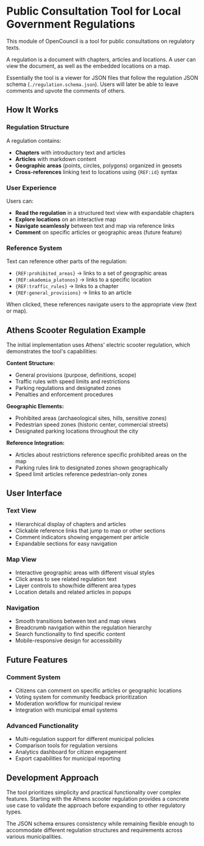 # Public Consultation Tool for Local Government Regulations

This module of OpenCouncil is a tool for public consultations on regulatory texts.

A regulation is a document with chapters, articles and locations. A user can view the document, as well as the embedded locations on a map.

Essentially the tool is a viewer for JSON files that follow the regulation JSON schema (`./regulation.schema.json`). Users will later be able to leave comments and upvote the comments of others.

## How It Works

### Regulation Structure
A regulation contains:
- **Chapters** with introductory text and articles
- **Articles** with markdown content
- **Geographic areas** (points, circles, polygons) organized in geosets
- **Cross-references** linking text to locations using `{REF:id}` syntax

### User Experience
Users can:
- **Read the regulation** in a structured text view with expandable chapters
- **Explore locations** on an interactive map
- **Navigate seamlessly** between text and map via reference links
- **Comment** on specific articles or geographic areas (future feature)

### Reference System
Text can reference other parts of the regulation:
- `{REF:prohibited_areas}` → links to a set of geographic areas
- `{REF:akademia_platonos}` → links to a specific location
- `{REF:traffic_rules}` → links to a chapter
- `{REF:general_provisions}` → links to an article

When clicked, these references navigate users to the appropriate view (text or map).

## Athens Scooter Regulation Example

The initial implementation uses Athens' electric scooter regulation, which demonstrates the tool's capabilities:

**Content Structure:**
- General provisions (purpose, definitions, scope)
- Traffic rules with speed limits and restrictions  
- Parking regulations and designated zones
- Penalties and enforcement procedures

**Geographic Elements:**
- Prohibited areas (archaeological sites, hills, sensitive zones)
- Pedestrian speed zones (historic center, commercial streets)
- Designated parking locations throughout the city

**Reference Integration:**
- Articles about restrictions reference specific prohibited areas on the map
- Parking rules link to designated zones shown geographically
- Speed limit articles reference pedestrian-only zones

## User Interface

### Text View
- Hierarchical display of chapters and articles
- Clickable reference links that jump to map or other sections
- Comment indicators showing engagement per article
- Expandable sections for easy navigation

### Map View
- Interactive geographic areas with different visual styles
- Click areas to see related regulation text
- Layer controls to show/hide different area types
- Location details and related articles in popups

### Navigation
- Smooth transitions between text and map views
- Breadcrumb navigation within the regulation hierarchy
- Search functionality to find specific content
- Mobile-responsive design for accessibility

## Future Features

### Comment System
- Citizens can comment on specific articles or geographic locations
- Voting system for community feedback prioritization
- Moderation workflow for municipal review
- Integration with municipal email systems

### Advanced Functionality
- Multi-regulation support for different municipal policies
- Comparison tools for regulation versions
- Analytics dashboard for citizen engagement
- Export capabilities for municipal reporting

## Development Approach

The tool prioritizes simplicity and practical functionality over complex features. Starting with the Athens scooter regulation provides a concrete use case to validate the approach before expanding to other regulatory types.

The JSON schema ensures consistency while remaining flexible enough to accommodate different regulation structures and requirements across various municipalities.